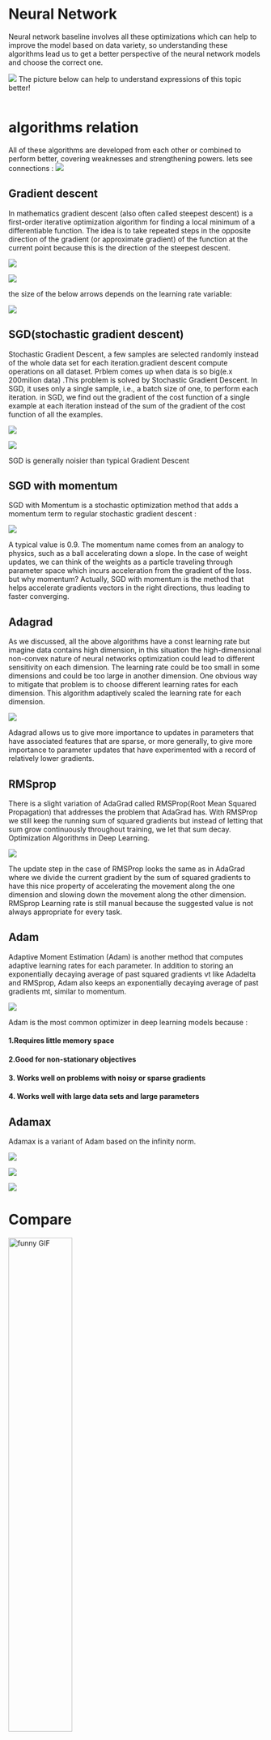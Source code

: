 # Neural Network
Neural network baseline involves all these optimizations which can help to improve the model based on data variety, so understanding these algorithms lead us to get a better perspective of the neural network models and choose the correct one.

<img src="https://github.com/khanmhmdi/Gradient-descent-optimizer-variations/blob/main/Images/nuerualnetwork.jpg">
The picture below can help to understand expressions of this topic better!

![]()

# algorithms relation
All of these algorithms are developed from each other or combined to perform better, covering weaknesses and strengthening powers.
lets see connections :
![](https://github.com/khanmhmdi/Gradient-descent-optimizer-variations/blob/main/Images/view.png)
## Gradient descent 
In mathematics gradient descent (also often called steepest descent) is a first-order iterative optimization algorithm for finding a local minimum of a differentiable function. The idea is to take repeated steps in the opposite direction of the gradient (or approximate gradient) of the function at the current point because this is the direction of the steepest descent.

![](https://media.geeksforgeeks.org/wp-content/uploads/Cost-Function.jpg)

![](https://files.virgool.io/upload/users/33866/posts/n4yklzivliiw/6orfcz93rfu4.jpeg)


the size of the below arrows depends on the learning rate variable:

![](https://upload.wikimedia.org/wikipedia/commons/f/ff/Gradient_descent.svg)

## SGD(stochastic gradient descent)
Stochastic Gradient Descent, a few samples are selected randomly instead of the whole data set for each iteration.gradient descent compute operations on all dataset. Prblem comes up when data is so big(e.x 200milion data) .This problem is solved by Stochastic Gradient Descent. In SGD, it uses only a single sample, i.e., a batch size of one, to perform each iteration. in SGD, we find out the gradient of the cost function of a single example at each iteration instead of the sum of the gradient of the cost function of all the examples.

![](https://media.geeksforgeeks.org/wp-content/uploads/20200611193043/3164-1.png)

![](https://www.researchgate.net/profile/Gabriella-Melki/publication/303257470/figure/fig1/AS:362462714056704@1463429254002/A-plot-of-the-gradient-descent-algorithm-left-and-the-stochastic-gradient-descent.png)

SGD is generally noisier than typical Gradient Descent

## SGD with momentum 
SGD with Momentum is a stochastic optimization method that adds a momentum term to regular stochastic gradient descent :

![](https://miro.medium.com/max/1130/1*FaQJ4D6VJ9k-96t22Ccn1A.png)


A typical value is 0.9. The momentum name comes from an analogy to physics, such as a ball accelerating down a slope. In the case of weight updates, we can think of the weights as a particle traveling through parameter space which incurs acceleration from the gradient of the loss.
but why momentum? 
Actually, SGD with momentum is the method that helps accelerate gradients vectors in the right directions, thus leading to faster converging.

## Adagrad 
As we discussed, all the above algorithms have a const learning rate but imagine data contains high dimension, in this situation the high-dimensional non-convex nature of neural networks optimization could lead to different sensitivity on each dimension. The learning rate could be too small in some dimensions and could be too large in another dimension. One obvious way to mitigate that problem is to choose different learning rates for each dimension. This algorithm adaptively scaled the learning rate for each dimension. 


![](https://miro.medium.com/max/1400/1*XWvo73EMLhIeGs35xkimVw.png)

Adagrad allows us to give more importance to updates in parameters that have associated features that are sparse, or more generally, to give more importance to parameter updates that have experimented with a record of relatively lower gradients.

## RMSprop

There is a slight variation of AdaGrad called RMSProp(Root Mean Squared Propagation) that addresses the problem that AdaGrad has. With RMSProp we still keep the running sum of squared gradients but instead of letting that sum grow continuously throughout training, we let that sum decay.
Optimization Algorithms in Deep Learning.

<!-- ![](https://github.com/khanmhmdi/Gradient-descent-optimizer-variations/blob/main/Images/momprop.png) -->
<img src="https://github.com/khanmhmdi/Gradient-descent-optimizer-variations/blob/main/Images/momprop.png">


The update step in the case of RMSProp looks the same as in AdaGrad where we divide the current gradient by the sum of squared gradients to have this nice property of accelerating the movement along the one dimension and slowing down the movement along the other dimension. RMSprop Learning rate is still manual because the suggested value is not always appropriate for every task.

## Adam
Adaptive Moment Estimation (Adam) is another method that computes adaptive learning rates
for each parameter. In addition to storing an exponentially decaying average of past squared gradients
vt like Adadelta and RMSprop, Adam also keeps an exponentially decaying average of past gradients
mt, similar to momentum.




![](https://github.com/khanmhmdi/Gradient-descent-optimizer-variations/blob/main/Images/adam.png)



Adam is the most common optimizer in deep learning models because :

#### 1.Requires little memory space

#### 2.Good for non-stationary objectives

#### 3. Works well on problems with noisy or sparse gradients

#### 4. Works well with large data sets and large parameters

## Adamax
Adamax is a variant of Adam based on the infinity norm.


![](https://miro.medium.com/max/768/1*SmC6Fwhyadamax5PQqk1Ri-mYYPSEXA.png)


![](https://miro.medium.com/max/824/1*u_xvFdtgjGPZxCbCfQP6kA.png)


![](https://miro.medium.com/max/500/1*oE5SRwUKv2Q90zg6Bf2DZw.png)

# Compare
<!-- ![adam_animation.gif](https://github.com/khanmhmdi/Gradient-descent-optimizer-variations/blob/main/Gradient%20Descent%20optimizers/adam_animation.gif) -->
<img src="https://github.com/khanmhmdi/Gradient-descent-optimizer-variations/blob/main/Gradient%20Descent%20optimizers/Gifs/adamax_animation.gif" alt="funny GIF" width="50%" >
<img src="https://github.com/khanmhmdi/Gradient-descent-optimizer-variations/blob/main/Gradient%20Descent%20optimizers/Gifs/sgdMomentum_animation.gif" alt="funny GIF" width="50%" >
<img src="https://github.com/khanmhmdi/Gradient-descent-optimizer-variations/blob/main/Gradient%20Descent%20optimizers/Gifs/rmsprop_animation.gif" alt="funny GIF" width="50%" >
<img src="https://github.com/khanmhmdi/Gradient-descent-optimizer-variations/blob/main/Gradient%20Descent%20optimizers/Gifs/sgd_animation.gif" alt="funny GIF" width="50%" >
<img src="https://github.com/khanmhmdi/Gradient-descent-optimizer-variations/blob/main/Gradient%20Descent%20optimizers/Gifs/adam_animation.gif" alt="funny GIF" width="50%" >
# Aboat this project 
The purpose of this project is to learn and understand gradient descent algorithms better.
you can run code and choose your algorithm and after execution, you will get a gif that shows how the algorithm converges to the data. (Do not change random seed)
you can change parameters watch how parameters can change the process of convergence. 

### More resoureces
https://iopscience.iop.org/article/10.1088/1742-6596/1743/1/012002/pdf

[Algorithms for Optimization ](https://amzn.to/39KZSQn)

